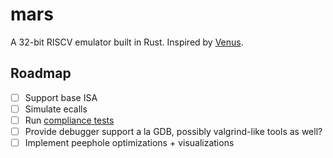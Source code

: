 # mars
A 32-bit RISCV emulator built in Rust. Inspired by [Venus](https://github.com/ThaumicMekanism/venus).

## Roadmap
- [ ] Support base ISA
- [ ] Simulate ecalls
- [ ] Run [compliance tests](https://github.com/riscv/riscv-compliance)
- [ ] Provide debugger support a la GDB, possibly valgrind-like tools as well?
- [ ] Implement peephole optimizations + visualizations
